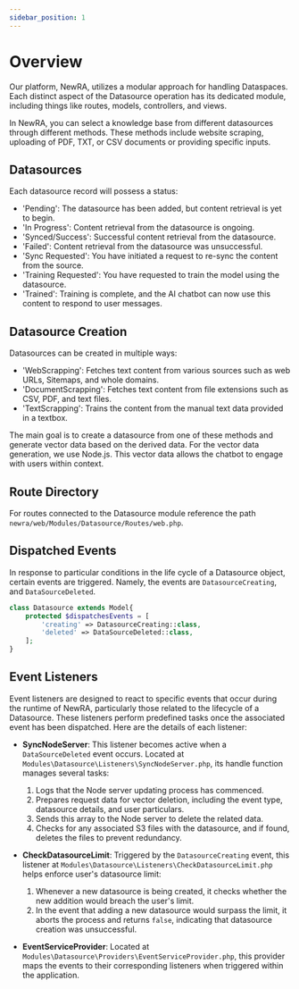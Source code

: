 ```yaml
---
sidebar_position: 1
---
```


# Overview

Our platform, NewRA, utilizes a modular approach for handling Dataspaces. Each distinct aspect of the Datasource operation has its dedicated module, including things like routes, models, controllers, and views.

In NewRA, you can select a knowledge base from different datasources through different methods. These methods include website scraping, uploading of PDF, TXT, or CSV documents or providing specific inputs.

## Datasources

Each datasource record will possess a status:

- 'Pending': The datasource has been added, but content retrieval is yet to begin.
- 'In Progress': Content retrieval from the datasource is ongoing.
- 'Synced/Success': Successful content retrieval from the datasource.
- 'Failed': Content retrieval from the datasource was unsuccessful.
- 'Sync Requested': You have initiated a request to re-sync the content from the source.
- 'Training Requested': You have requested to train the model using the datasource.
- 'Trained': Training is complete, and the AI chatbot can now use this content to respond to user messages.

## Datasource Creation

Datasources can be created in multiple ways:

- 'WebScrapping': Fetches text content from various sources such as web URLs, Sitemaps, and whole domains.
- 'DocumentScrapping': Fetches text content from file extensions such as CSV, PDF, and text files.
- 'TextScrapping': Trains the content from the manual text data provided in a textbox.

The main goal is to create a datasource from one of these methods and generate vector data based on the derived data. For the vector data generation, we use Node.js. This vector data allows the chatbot to engage with users within context.

## Route Directory

For routes connected to the Datasource module reference the path `newra/web/Modules/Datasource/Routes/web.php`.

## Dispatched Events

In response to particular conditions in the life cycle of a Datasource object, certain events are triggered. Namely, the events are `DatasourceCreating`, and `DataSourceDeleted`.

```php
class Datasource extends Model{
    protected $dispatchesEvents = [
        'creating' => DatasourceCreating::class,
        'deleted' => DataSourceDeleted::class,
    ];
}
```

## Event Listeners

Event listeners are designed to react to specific events that occur during the runtime of NewRA, particularly those related to the lifecycle of a Datasource. These listeners perform predefined tasks once the associated event has been dispatched. Here are the details of each listener:

- **SyncNodeServer**: This listener becomes active when a `DataSourceDeleted` event occurs. Located at `Modules\Datasource\Listeners\SyncNodeServer.php`, its handle function manages several tasks:

  1. Logs that the Node server updating process has commenced.
  2. Prepares request data for vector deletion, including the event type, datasource details, and user particulars.
  3. Sends this array to the Node server to delete the related data.
  4. Checks for any associated S3 files with the datasource, and if found, deletes the files to prevent redundancy.

- **CheckDatasourceLimit**: Triggered by the `DatasourceCreating` event, this listener at `Modules\Datasource\Listeners\CheckDatasourceLimit.php` helps enforce user's datasource limit:

  1. Whenever a new datasource is being created, it checks whether the new addition would breach the user's limit.
  2. In the event that adding a new datasource would surpass the limit, it aborts the process and returns `false`, indicating that datasource creation was unsuccessful.

- **EventServiceProvider**: Located at `Modules\Datasource\Providers\EventServiceProvider.php`, this provider maps the events to their corresponding listeners when triggered within the application.
